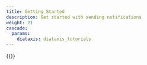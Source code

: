 ```yaml
---
title: Getting Started
description: Get started with sending notifications
weight: 21
cascade:
  params:
    diataxis: diataxis_tutorials
---
```


{{<children />}}

